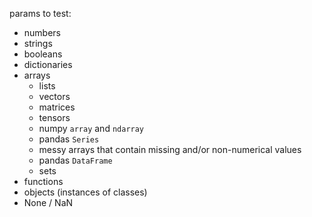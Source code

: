params to test:

- numbers
- strings
- booleans
- dictionaries
- arrays
  - lists
  - vectors
  - matrices
  - tensors
  - numpy `array` and `ndarray`
  - pandas `Series`
  - messy arrays that contain missing and/or non-numerical values
  - pandas `DataFrame`
  - sets
- functions
- objects (instances of classes)
- None / NaN
